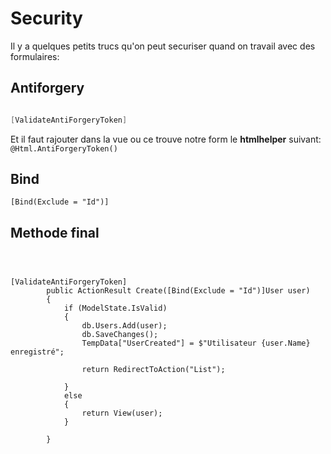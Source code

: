 # Security

Il y a quelques petits trucs qu'on peut securiser quand on travail avec des formulaires:

## Antiforgery

```csharp

[ValidateAntiForgeryToken]

```
Et il faut rajouter dans la vue ou ce trouve notre form le **htmlhelper** suivant: ```@Html.AntiForgeryToken()```

## Bind

```[Bind(Exclude = "Id")]```

## Methode final

```Csharp



[ValidateAntiForgeryToken]
        public ActionResult Create([Bind(Exclude = "Id")]User user)
        {
            if (ModelState.IsValid)
            {
                db.Users.Add(user);
                db.SaveChanges();
                TempData["UserCreated"] = $"Utilisateur {user.Name} enregistré";
                
                return RedirectToAction("List");
                
            }
            else
            {
                return View(user);
            }
            
        }

```



